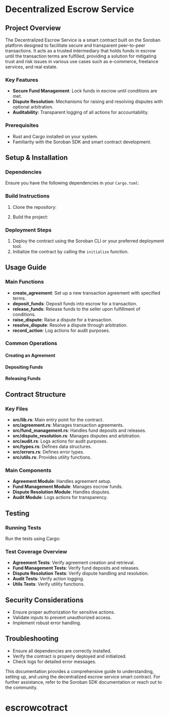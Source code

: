 # Decentralized Escrow Service

## Project Overview

The Decentralized Escrow Service is a smart contract built on the Soroban platform designed to facilitate secure and transparent peer-to-peer transactions. It acts as a trusted intermediary that holds funds in escrow until the transaction terms are fulfilled, providing a solution for mitigating trust and risk issues in various use cases such as e-commerce, freelance services, and real estate.

### Key Features

- **Secure Fund Management**: Lock funds in escrow until conditions are met.
- **Dispute Resolution**: Mechanisms for raising and resolving disputes with optional arbitration.
- **Auditability**: Transparent logging of all actions for accountability.

### Prerequisites

- Rust and Cargo installed on your system.
- Familiarity with the Soroban SDK and smart contract development.

## Setup & Installation

### Dependencies

Ensure you have the following dependencies in your `Cargo.toml`:


### Build Instructions

1. Clone the repository:
   
2. Build the project:
   
### Deployment Steps

1. Deploy the contract using the Soroban CLI or your preferred deployment tool.
2. Initialize the contract by calling the `initialize` function.

## Usage Guide

### Main Functions

- **create_agreement**: Set up a new transaction agreement with specified terms.
- **deposit_funds**: Deposit funds into escrow for a transaction.
- **release_funds**: Release funds to the seller upon fulfillment of conditions.
- **raise_dispute**: Raise a dispute for a transaction.
- **resolve_dispute**: Resolve a dispute through arbitration.
- **record_action**: Log actions for audit purposes.

### Common Operations

#### Creating an Agreement


#### Depositing Funds


#### Releasing Funds


## Contract Structure

### Key Files

- **src/lib.rs**: Main entry point for the contract.
- **src/agreement.rs**: Manages transaction agreements.
- **src/fund_management.rs**: Handles fund deposits and releases.
- **src/dispute_resolution.rs**: Manages disputes and arbitration.
- **src/audit.rs**: Logs actions for audit purposes.
- **src/types.rs**: Defines data structures.
- **src/errors.rs**: Defines error types.
- **src/utils.rs**: Provides utility functions.

### Main Components

- **Agreement Module**: Handles agreement setup.
- **Fund Management Module**: Manages escrow funds.
- **Dispute Resolution Module**: Handles disputes.
- **Audit Module**: Logs actions for transparency.

## Testing

### Running Tests

Run the tests using Cargo:


### Test Coverage Overview

- **Agreement Tests**: Verify agreement creation and retrieval.
- **Fund Management Tests**: Verify fund deposits and releases.
- **Dispute Resolution Tests**: Verify dispute handling and resolution.
- **Audit Tests**: Verify action logging.
- **Utils Tests**: Verify utility functions.

## Security Considerations

- Ensure proper authorization for sensitive actions.
- Validate inputs to prevent unauthorized access.
- Implement robust error handling.

## Troubleshooting

- Ensure all dependencies are correctly installed.
- Verify the contract is properly deployed and initialized.
- Check logs for detailed error messages.

This documentation provides a comprehensive guide to understanding, setting up, and using the decentralized escrow service smart contract. For further assistance, refer to the Soroban SDK documentation or reach out to the community.
# escrowcotract
